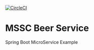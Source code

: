 [![CircleCI](https://circleci.com/gh/aminmb37/mssc-beer-service.svg?style=svg)](https://circleci.com/gh/aminmb37/mssc-beer-service)

# MSSC Beer Service

Spring Boot MicroService Example